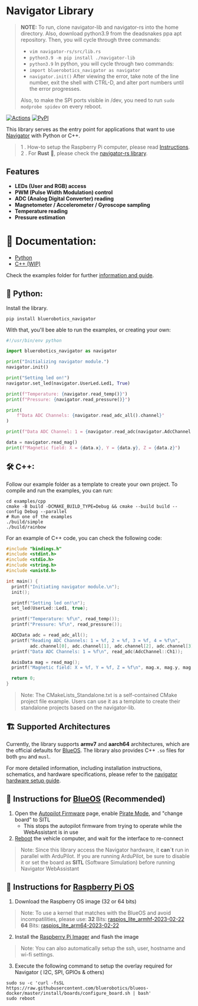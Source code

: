 # Navigator Library

> **NOTE:**
> To run, clone navigator-lib and navigator-rs into the home directory.
> Also, download python3.9 from the deadsnakes ppa apt repository.
> Then, you will cycle through three commands:
> * `vim navigator-rs/src/lib.rs`
> * `python3.9 -m pip install ./navigator-lib`
> * `python3.9`
> In python, you will cycle through two commands:
> * `import bluerobotics_navigator as navigator`
> * `navigator.init()`
> After viewing the error, take note of the line number, exit the shell
> with CTRL-D, and alter port numbers until the error progresses.
> 
> Also, to make the SPI ports visible in /dev, you need to run
> `sudo modprobe spidev` on every reboot.

[![Actions](https://github.com/bluerobotics/navigator-lib/actions/workflows/action.yml/badge.svg)](https://github.com/bluerobotics/navigator-lib/actions/workflows/action.yml)
[![PyPI](https://img.shields.io/pypi/v/bluerobotics_navigator)](https://pypi.org/project/bluerobotics-navigator/)

This library serves as the entry point for applications that want to use [Navigator](https://bluerobotics.com/store/comm-control-power/control/navigator/) with Python or C++.

> 1 . How-to setup the Raspberry Pi computer, please read [Instructions](#ocean-instructions-for-blueoshttpsdiscussblueroboticscomtblueos-official-release12024-recommended).
  2 . For **Rust** 🦀, please check the [navigator-rs library](https://github.com/bluerobotics/navigator-rs).


## Features
- **LEDs (User and RGB) access**
- **PWM (Pulse Width Modulation) control**
- **ADC (Analog Digital Converter) reading**
- **Magnetometer / Accelerometer / Gyroscope sampling**
- **Temperature reading**
- **Pressure estimation**

# 📖 Documentation:
* [Python](https://docs.bluerobotics.com/navigator-lib/python)
* [C++ (WIP)](https://gist.github.com/patrickelectric/133bc706a7397479bfae6f57665bddeb)

Check the examples folder for further [information and guide](https://github.com/bluerobotics/navigator-lib/tree/master/examples).

## 🐍 Python:

Install the library.

```shell
pip install bluerobotics_navigator
```

With that, you'll bee able to run the examples, or creating your own:

```python
#!/usr/bin/env python

import bluerobotics_navigator as navigator

print("Initializing navigator module.")
navigator.init()

print("Setting led on!")
navigator.set_led(navigator.UserLed.Led1, True)

print(f"Temperature: {navigator.read_temp()}")
print(f"Pressure: {navigator.read_pressure()}")

print(
    f"Data ADC Channels: {navigator.read_adc_all().channel}"
)

print(f"Data ADC Channel: 1 = {navigator.read_adc(navigator.AdcChannel.Ch1)}")

data = navigator.read_mag()
print(f"Magnetic field: X = {data.x}, Y = {data.y}, Z = {data.z}")
```

## 🛠️ C++:

Follow our example folder as a template to create your own project. To compile and run the examples, you can run:

```shell
cd examples/cpp
cmake -B build -DCMAKE_BUILD_TYPE=Debug && cmake --build build --config Debug --parallel
# Run one of the examples
./build/simple
./build/rainbow
```

For an example of C++ code, you can check the following code:

```cpp
#include "bindings.h"
#include <stdint.h>
#include <stdio.h>
#include <string.h>
#include <unistd.h>

int main() {
  printf("Initiating navigator module.\n");
  init();

  printf("Setting led on!\n");
  set_led(UserLed::Led1, true);

  printf("Temperature: %f\n", read_temp());
  printf("Pressure: %f\n", read_pressure());

  ADCData adc = read_adc_all();
  printf("Reading ADC Channels: 1 = %f, 2 = %f, 3 = %f, 4 = %f\n",
         adc.channel[0], adc.channel[1], adc.channel[2], adc.channel[3]);
  printf("Data ADC Channels: 1 = %f\n", read_adc(AdcChannel::Ch1));

  AxisData mag = read_mag();
  printf("Magnetic field: X = %f, Y = %f, Z = %f\n", mag.x, mag.y, mag.z);

  return 0;
}

```

> Note: The CMakeLists_Standalone.txt is a self-contained CMake project file example. Users can use it as a template to create their standalone projects based on the navigator-lib.

## 🏗️ Supported Architectures

Currently, the library supports **armv7** and **aarch64** architectures, which are the official defaults for [BlueOS](https://docs.bluerobotics.com/ardusub-zola/software/onboard/BlueOS-1.1/). The library also provides C++ `.so` files for both `gnu` and `musl`.

For more detailed information, including installation instructions, schematics, and hardware specifications, please refer to the [navigator hardware setup guide](https://bluerobotics.com/learn/navigator-hardware-setup/#introduction).

##  :ocean: Instructions for [BlueOS](https://discuss.bluerobotics.com/t/blueos-official-release/12024) (Recommended)

1. Open the [Autopilot Firmware](https://blueos.cloud/docs/blueos/latest/advanced-usage/#autopilot-firmware) page, enable [Pirate Mode](https://blueos.cloud/docs/blueos/latest/advanced-usage/#pirate-mode), and "change board" to SITL
    - This stops the autopilot firmware from trying to operate while the WebAssistant is in use
1. [Reboot](https://blueos.cloud/docs/blueos/latest/advanced-usage/#power) the vehicle computer, and wait for the interface to re-connect
> Note: Since this library access the Navigator hardware, it **can´t** run in parallel with ArduPilot.
If you are running ArduPilot, be sure to disable it or set the board as **SITL** (Software Simulation) before running Navigator WebAssistant

##  :cherries: Instructions for [Raspberry Pi OS](https://www.raspberrypi.com/software/)

1. Download the Raspberry OS image (32 or 64 bits)
> Note: To use a kernel that matches with the BlueOS and avoid incompatilities, please use:
**32** Bits: [raspios_lite_armhf-2023-02-22](https://downloads.raspberrypi.com/raspios_lite_armhf/images/raspios_lite_armhf-2023-02-22/)
**64** Bits: [raspios_lite_arm64-2023-02-22](https://downloads.raspberrypi.com/raspios_lite_arm64/images/raspios_lite_arm64-2023-02-22/)

2. Install the [Raspberry Pi Imager](https://www.raspberrypi.com/software/) and flash the image
> Note: You can also automatically setup the ssh, user, hostname and wi-fi settings.

3. Execute the following command to setup the overlay required for Navigator ( I2C, SPI, GPIOs & others)


```shell
sudo su -c 'curl -fsSL https://raw.githubusercontent.com/bluerobotics/blueos-docker/master/install/boards/configure_board.sh | bash'
sudo reboot
```
